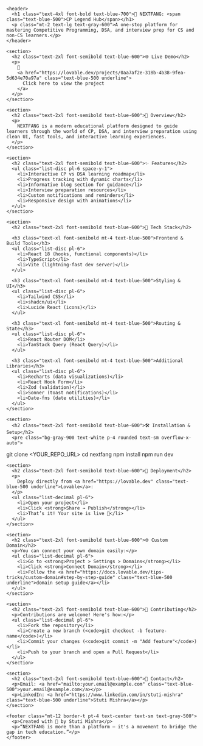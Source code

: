 <!DOCTYPE html>
<html lang="en">
<head>
  <meta charset="UTF-8" />
  <meta name="viewport" content="width=device-width, initial-scale=1.0" />
  <title>NEXTFANG: CP Legend Hub</title>
  <link href="https://cdn.jsdelivr.net/npm/tailwindcss@2.2.19/dist/tailwind.min.css" rel="stylesheet" />
</head>
<body class="bg-white text-gray-800 font-sans p-6">
  <div class="max-w-5xl mx-auto space-y-10">
    
    <header>
      <h1 class="text-4xl font-bold text-blue-700">🚀 NEXTFANG: <span class="text-blue-500">CP Legend Hub</span></h1>
      <p class="mt-2 text-lg text-gray-600">A one-stop platform for mastering Competitive Programming, DSA, and interview prep for CS and non-CS learners.</p>
    </header>

    <section>
      <h2 class="text-2xl font-semibold text-blue-600">🌐 Live Demo</h2>
      <p>
        🔗 
        <a href="https://lovable.dev/projects/0aa7af2e-318b-4b38-9fea-5d634e70a97a" class="text-blue-500 underline">
          Click here to view the project
        </a>
      </p>
    </section>

    <section>
      <h2 class="text-2xl font-semibold text-blue-600">📌 Overview</h2>
      <p>
        NEXTFANG is a modern educational platform designed to guide learners through the world of CP, DSA, and interview preparation using clean UI, fast tools, and interactive learning experiences.
      </p>
    </section>

    <section>
      <h2 class="text-2xl font-semibold text-blue-600">✨ Features</h2>
      <ul class="list-disc pl-6 space-y-1">
        <li>Interactive CP vs DSA learning roadmap</li>
        <li>Progress tracking with dynamic charts</li>
        <li>Informative blog section for guidance</li>
        <li>Interview preparation resources</li>
        <li>Custom notifications and reminders</li>
        <li>Responsive design with animations</li>
      </ul>
    </section>

    <section>
      <h2 class="text-2xl font-semibold text-blue-600">🧰 Tech Stack</h2>
      
      <h3 class="text-xl font-semibold mt-4 text-blue-500">Frontend & Build Tools</h3>
      <ul class="list-disc pl-6">
        <li>React 18 (hooks, functional components)</li>
        <li>TypeScript</li>
        <li>Vite (lightning-fast dev server)</li>
      </ul>

      <h3 class="text-xl font-semibold mt-4 text-blue-500">Styling & UI</h3>
      <ul class="list-disc pl-6">
        <li>Tailwind CSS</li>
        <li>shadcn/ui</li>
        <li>Lucide React (icons)</li>
      </ul>

      <h3 class="text-xl font-semibold mt-4 text-blue-500">Routing & State</h3>
      <ul class="list-disc pl-6">
        <li>React Router DOM</li>
        <li>TanStack Query (React Query)</li>
      </ul>

      <h3 class="text-xl font-semibold mt-4 text-blue-500">Additional Libraries</h3>
      <ul class="list-disc pl-6">
        <li>Recharts (data visualizations)</li>
        <li>React Hook Form</li>
        <li>Zod (validation)</li>
        <li>Sonner (toast notifications)</li>
        <li>Date-fns (date utilities)</li>
      </ul>
    </section>

    <section>
      <h2 class="text-2xl font-semibold text-blue-600">🛠️ Installation & Setup</h2>
      <pre class="bg-gray-900 text-white p-4 rounded text-sm overflow-x-auto">
git clone &lt;YOUR_REPO_URL&gt;
cd nextfang
npm install
npm run dev
      </pre>
    </section>

    <section>
      <h2 class="text-2xl font-semibold text-blue-600">🚀 Deployment</h2>
      <p>
        Deploy directly from <a href="https://lovable.dev" class="text-blue-500 underline">Lovable</a>:
      </p>
      <ul class="list-decimal pl-6">
        <li>Open your project</li>
        <li>Click <strong>Share → Publish</strong></li>
        <li>That’s it! Your site is live 🎉</li>
      </ul>
    </section>

    <section>
      <h2 class="text-2xl font-semibold text-blue-600">🌐 Custom Domain</h2>
      <p>You can connect your own domain easily:</p>
      <ul class="list-decimal pl-6">
        <li>Go to <strong>Project > Settings > Domains</strong></li>
        <li>Click <strong>Connect Domain</strong></li>
        <li>Follow the <a href="https://docs.lovable.dev/tips-tricks/custom-domain#step-by-step-guide" class="text-blue-500 underline">domain setup guide</a></li>
      </ul>
    </section>

    <section>
      <h2 class="text-2xl font-semibold text-blue-600">🤝 Contributing</h2>
      <p>Contributions are welcome! Here's how:</p>
      <ul class="list-decimal pl-6">
        <li>Fork the repository</li>
        <li>Create a new branch (<code>git checkout -b feature-name</code>)</li>
        <li>Commit your changes (<code>git commit -m "Add feature"</code>)</li>
        <li>Push to your branch and open a Pull Request</li>
      </ul>
    </section>

    <section>
      <h2 class="text-2xl font-semibold text-blue-600">📧 Contact</h2>
      <p>Email: <a href="mailto:your.email@example.com" class="text-blue-500">your.email@example.com</a></p>
      <p>LinkedIn: <a href="https://www.linkedin.com/in/stuti-mishra" class="text-blue-500 underline">Stuti Mishra</a></p>
    </section>

    <footer class="mt-12 border-t pt-4 text-center text-sm text-gray-500">
      <p>Created with 💙 by Stuti Mishra</p>
      <p>“NEXTFANG is more than a platform – it's a movement to bridge the gap in tech education.”</p>
    </footer>

  </div>
</body>
</html>

